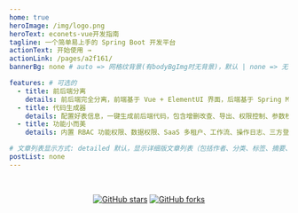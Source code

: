 ```yaml
---
home: true
heroImage: /img/logo.png
heroText: econets-vue开发指南
tagline: 一个简单易上手的 Spring Boot 开发平台
actionText: 开始使用 →
actionLink: /pages/a2f161/
bannerBg: none # auto => 网格纹背景(有bodyBgImg时无背景)，默认 | none => 无 | '大图地址' | background: 自定义背景样式       提示：如发现文本颜色不适应你的背景时可以到palette.styl修改$bannerTextColor变量

features: # 可选的
  - title: 前后端分离
    details: 前后端完全分离，前端基于 Vue + ElementUI 界面，后端基于 Spring MVC 提供 RESTful API 接口
  - title: 代码生成器
    details: 配置好表信息，一键生成前后端代码，包含增删改查、导出、权限控制、参数校验、接口文档、单元测试、Vue 等
  - title: 功能小而美
    details: 内置 RBAC 功能权限、数据权限、SaaS 多租户、工作流、操作日志、三方登录、支付退款、短信、商城等等

# 文章列表显示方式: detailed 默认，显示详细版文章列表（包括作者、分类、标签、摘要、分页等）| simple => 显示简约版文章列表（仅标题和日期）| none 不显示文章列表
postList: none
---
```

<!-- <p align="center">
  <a class="become-sponsor" href="/pages/1b12ed/">支持这个项目</a>
</p> -->

<style>
.become-sponsor {
  padding: 8px 20px;
  display: inline-block;
  color: #11a8cd;
  border-radius: 30px;
  box-sizing: border-box;
  border: 1px solid #11a8cd;
}
</style>

<br/>
<p align="center">
  <a href="https://github.com/EcoNetsTech/econets-vue" target="_blank"><img src='https://img.shields.io/github/stars/EcoNetsTech/econets-vue' alt='GitHub stars' class="no-zoom"></a>
  <a href="https://github.com/EcoNetsTech/econets-vue" target="_blank"><img src='https://img.shields.io/github/forks/EcoNetsTech/econets-vue' alt='GitHub forks' class="no-zoom"></a>
</p>

<!-- ## 🎖特别用户
::: cardList 3
```yaml
# - name: OpenHarmony
#   desc: 开放原子开源基金会
#   link: https://docs.openharmony.cn/pages/000000/
#   bgColor: '#f1f1f1'
#   textColor: '#2A3344'
- name: MyBatis-Plus官网
  desc: 🚀为简化开发而生
  link: https://baomidou.com/
  bgColor: '#f1f1f1'
  textColor: '#2A3344'
# - name: Deepin 社区
#   desc: Deepin 应用开发技术分享、DTK开发经验等
#   link: https://docs.deepin.org
#   bgColor: '#f1f1f1'
#   textColor: '#2A3344'
# - name: VForm官网
#   desc: 低代码表单优选方案，拖拽式设计，一键生成源码
#   link: http://www.vform666.com
#   bgColor: '#f1f1f1'
#   textColor: '#2A3344'
```
::: -->


<!-- AD -->
<div class="wwads-cn wwads-horizontal page-wwads" data-id="136"></div>
<style>
  .page-wwads{
    width:100%!important;
    min-height: 0;
    margin: 0;
  }
  .page-wwads .wwads-img img{
    width:80px!important;
  }
  .page-wwads .wwads-poweredby{
    width: 40px;
    position: absolute;
    right: 25px;
    bottom: 3px;
  }
  .wwads-content .wwads-text, .page-wwads .wwads-text{
    height: 100%;
    padding-top: 5px;
    display: block;
  }
</style>
